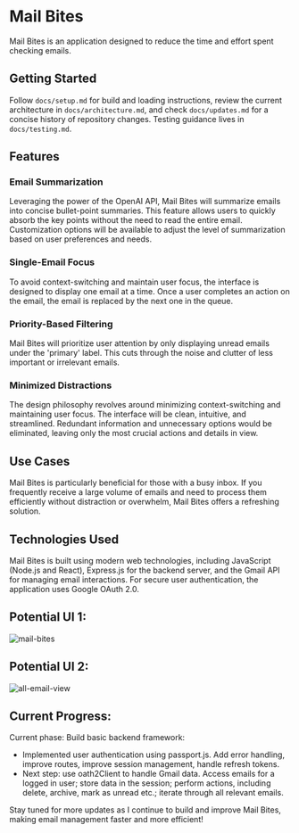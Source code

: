 # Mail Bites
Mail Bites is an application designed to reduce the time and effort spent checking emails.

## Getting Started
Follow `docs/setup.md` for build and loading instructions, review the current architecture in `docs/architecture.md`, and check `docs/updates.md` for a concise history of repository changes. Testing guidance lives in `docs/testing.md`.

## Features
### Email Summarization
Leveraging the power of the OpenAI API, Mail Bites will summarize emails into concise bullet-point summaries. This feature allows users to quickly absorb the key points without the need to read the entire email. Customization options will be available to adjust the level of summarization based on user preferences and needs.

### Single-Email Focus
To avoid context-switching and maintain user focus, the interface is designed to display one email at a time. Once a user completes an action on the email, the email is replaced by the next one in the queue.

### Priority-Based Filtering
Mail Bites will prioritize user attention by only displaying unread emails under the 'primary' label. This cuts through the noise and clutter of less important or irrelevant emails.

### Minimized Distractions
The design philosophy revolves around minimizing context-switching and maintaining user focus. The interface will be clean, intuitive, and streamlined. Redundant information and unnecessary options would be eliminated, leaving only the most crucial actions and details in view.

## Use Cases
Mail Bites is particularly beneficial for those with a busy inbox. If you frequently receive a large volume of emails and need to process them efficiently without distraction or overwhelm, Mail Bites offers a refreshing solution.

## Technologies Used
Mail Bites is built using modern web technologies, including JavaScript (Node.js and React), Express.js for the backend server, and the Gmail API for managing email interactions. For secure user authentication, the application uses Google OAuth 2.0.

## Potential UI 1:
![mail-bites](https://github.com/josiah-tesfu/Mail-Bites/assets/71205057/392081e8-b48b-4972-9abe-e9f9cd075691)

## Potential UI 2:
![all-email-view](https://github.com/josiah-tesfu/Mail-Bites/assets/71205057/e03851cf-32ed-49ee-b80e-ffd3e6aa80a0)


## Current Progress:

Current phase: Build basic backend framework:

- Implemented user authentication using passport.js. Add error handling, improve routes, improve session management, handle refresh tokens.
- Next step: use oath2Client to handle Gmail data. Access emails for a logged in user; store data in the session; perform actions, including delete, archive, mark as unread etc.; iterate through all relevant emails.


Stay tuned for more updates as I continue to build and improve Mail Bites, making email management faster and more efficient!
